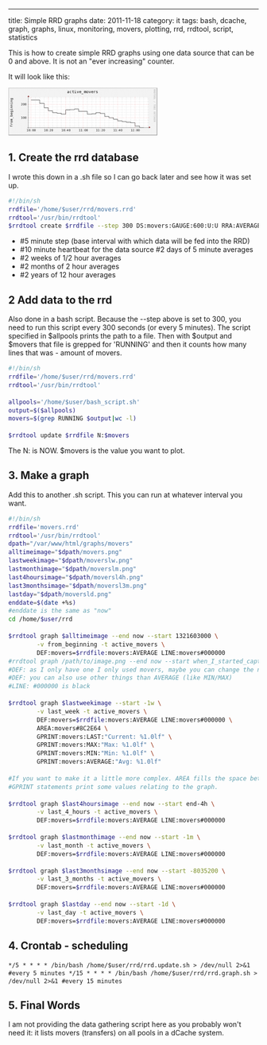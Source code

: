 ---
title: Simple RRD graphs
date: 2011-11-18
category: it
tags: bash, dcache, graph, graphs, linux, monitoring, movers, plotting, rrd, rrdtool, script, statistics

This is how to create simple RRD graphs using one data source that can be 0 and above. It is not an "ever increasing" counter.

It will look like this:

[![example rrd graph](images/movers-300x96.png "movers")](images/movers.png)

## 1. Create the rrd database

I wrote this down in a .sh file so I can go back later and see how it was set up.

```bash
#!/bin/sh 
rrdfile='/home/$user/rrd/movers.rrd'
rrdtool='/usr/bin/rrdtool'
$rrdtool create $rrdfile --step 300 DS:movers:GAUGE:600:U:U RRA:AVERAGE:0.5:1:576 RRA:AVERAGE:0.5:6:672 RRA:AVERAGE:0.5:24:732 RRA:AVERAGE:0.5:144:1460
```

- #5 minute step (base interval with which data will be fed into the RRD)
- #10 minute heartbeat for the data source #2 days of 5 minute averages
- #2 weeks of 1/2 hour averages
- #2 months of 2 hour averages
- #2 years of 12 hour averages  

## 2 Add data to the rrd

Also done in a bash script. Because the --step above is set to 300, you need to run this script every 300 seconds (or every 5 minutes). The script specified in $allpools prints the path to a file. Then with $output and $movers that file is grepped for 'RUNNING' and then it counts how many lines that was - amount of movers.

```bash
#!/bin/sh
rrdfile='/home/$user/rrd/movers.rrd'
rrdtool='/usr/bin/rrdtool'

allpools='/home/$user/bash_script.sh'
output=$($allpools)
movers=$(grep RUNNING $output|wc -l)

$rrdtool update $rrdfile N:$movers
```

The N: is NOW. $movers is the value you want to plot.

## 3. Make a graph

Add this to another .sh script. This you can run at whatever interval you want.

```bash
#!/bin/sh
rrdfile='movers.rrd'
rrdtool='/usr/bin/rrdtool'
dpath="/var/www/html/graphs/movers"
alltimeimage="$dpath/movers.png"
lastweekimage="$dpath/moverslw.png"
lastmonthimage="$dpath/moverslm.png"
last4hoursimage="$dpath/moversl4h.png"
last3monthsimage="$dpath/moversl3m.png"
lastday="$dpath/moversld.png"
enddate=$(date +%s)
#enddate is the same as "now"
cd /home/$user/rrd

$rrdtool graph $alltimeimage --end now --start 1321603000 \
        -v from_beginning -t active_movers \
        DEF:movers=$rrdfile:movers:AVERAGE LINE:movers#000000
#rrdtool graph /path/to/image.png --end now --start when_I_started_capturing -v label_left -t title_top \
#DEF: as I only have one I only used movers, maybe you can change the names in case you have several data sources
#DEF: you can also use other things than AVERAGE (like MIN/MAX)
#LINE: #000000 is black

$rrdtool graph $lastweekimage --start -1w \
        -v last_week -t active_movers \
        DEF:movers=$rrdfile:movers:AVERAGE LINE:movers#000000 \
        AREA:movers#8C2E64 \
        GPRINT:movers:LAST:"Current: %1.0lf" \
        GPRINT:movers:MAX:"Max: %1.0lf" \
        GPRINT:movers:MIN:"Min: %1.0lf" \
        GPRINT:movers:AVERAGE:"Avg: %1.0lf"

#If you want to make it a little more complex. AREA fills the space between the value and the x-axis.
#GPRINT statements print some values relating to the graph.

$rrdtool graph $last4hoursimage --end now --start end-4h \
        -v last_4_hours -t active_movers \
        DEF:movers=$rrdfile:movers:AVERAGE LINE:movers#000000

$rrdtool graph $lastmonthimage --end now --start -1m \
        -v last_month -t active_movers \
        DEF:movers=$rrdfile:movers:AVERAGE LINE:movers#000000

$rrdtool graph $last3monthsimage --end now --start -8035200 \
        -v last_3_months -t active_movers \
        DEF:movers=$rrdfile:movers:AVERAGE LINE:movers#000000

$rrdtool graph $lastday --end now --start -1d \
        -v last_day -t active_movers \
        DEF:movers=$rrdfile:movers:AVERAGE LINE:movers#000000
```

## 4. Crontab - scheduling

```text
*/5 * * * * /bin/bash /home/$user/rrd/rrd.update.sh > /dev/null 2>&1 #every 5 minutes */15 * * * * /bin/bash /home/$user/rrd/rrd.graph.sh > /dev/null 2>&1 #every 15 minutes
```

## 5. Final Words

I am not providing the data gathering script here as you probably won't need it: it lists movers (transfers) on all pools in a dCache system.
